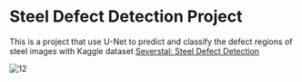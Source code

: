 # Steel Defect Detection Project

This is a project that use U-Net to predict and classify the defect regions of steel images with Kaggle dataset [Severstal: Steel Defect Detection](https://www.kaggle.com/c/severstal-steel-defect-detection/overview/evaluation)  
  
  
![12](https://github.com/RocioLiu/DefectDetection/blob/master/assets/0002cc93b.jpg)
  
